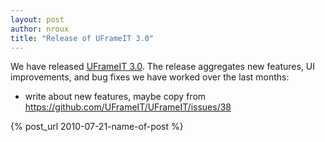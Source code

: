 ```yaml
---
layout: post
author: nroux
title: "Release of UFrameIT 3.0"
---
```


We have released [UFrameIT 3.0](https://github.com/UFrameIT/UFrameIT/releases/tag/3.0).
The release aggregates new features, UI improvements, and bug fixes we have worked over the last months:

- write about new features, maybe copy from https://github.com/UFrameIT/UFrameIT/issues/38

{% post_url 2010-07-21-name-of-post %}
